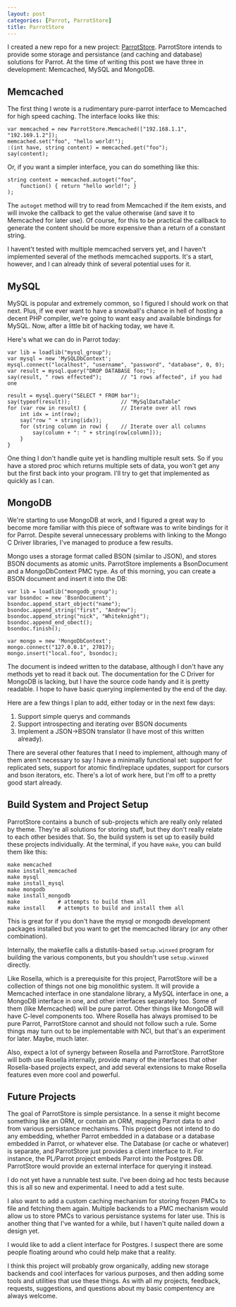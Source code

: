```yaml
---
layout: post
categories: [Parrot, ParrotStore]
title: ParrotStore
---
```


I created a new repo for a new project: [ParrotStore](http://github.com/Whiteknight/ParrotStore).
ParrotStore intends to provide some storage and persistance (and caching and
database) solutions for Parrot. At the time of writing this post we have three
in development: Memcached, MySQL and MongoDB.

## Memcached

The first thing I wrote is a rudimentary pure-parrot interface to Memcached for
high speed caching. The interface looks like this:

    var memcached = new ParrotStore.Memcached(["192.168.1.1", "192.169.1.2"]);
    memcached.set("foo", "hello world!");
    :(int have, string content) = memcached.get("foo");
    say(content);

Or, if you want a simpler interface, you can do something like this:

    string content = memcached.autoget("foo",
        function() { return "hello world!"; }
    );

The `autoget` method will try to read from Memcached if the item exists, and
will invoke the callback to get the value otherwise (and save it to Memcached
for later use). Of course, for this to be practical the callback to generate
the content should be more expensive than a return of a constant string.

I havent't tested with multiple memcached servers yet, and I haven't implemented
several of the methods memcached supports. It's a start, however, and I can
already think of several potential uses for it.

## MySQL

MySQL is popular and extremely common, so I figured I should work on that next.
Plus, if we ever want to have a snowball's chance in hell of hosting a decent
PHP compiler, we're going to want easy and available bindings for MySQL. Now,
after a little bit of hacking today, we have it.

Here's what we can do in Parrot today:

    var lib = loadlib("mysql_group");
    var mysql = new 'MySQLDbContext';
    mysql.connect("localhost", "username", "password", "database", 0, 0);
    var result = mysql.query("DROP DATABASE foo;");
    say(result, " rows effected");      // "1 rows affected", if you had one

    result = mysql.query("SELECT * FROM bar");
    say(typeof(result));                // "MySqlDataTable"
    for (var row in result) {           // Iterate over all rows
        int idx = int(row);
        say("row " + string(idx));
        for (string column in row) {    // Iterate over all columns
            say(column + ": " + string(row[column]));
        }
    }

One thing I don't handle quite yet is handling multiple result sets. So if you
have a stored proc which returns multiple sets of data, you won't get any but
the first back into your program. I'll try to get that implemented as quickly
as I can.

## MongoDB

We're starting to use MongoDB at work, and I figured a great way to become more
familiar with this piece of software was to write bindings for it for Parrot.
Despite several unnecessary problems with linking to the Mongo C Driver
libraries, I've managed to produce a few results.

Mongo uses a storage format called BSON (similar to JSON), and stores BSON
documents as atomic units. ParrotStore implements a BsonDocument and a
MongoDbContext PMC type. As of this morning, you can create a BSON document and
insert it into the DB:

    var lib = loadlib("mongodb_group");
    var bsondoc = new 'BsonDocument';
    bsondoc.append_start_object("name");
    bsondoc.append_string("first", "Andrew");
    bsondoc.append_string("nick", "Whiteknight");
    bsondoc.append_end_obect();
    bsondoc.finish();

    var mongo = new 'MongoDbContext';
    mongo.connect("127.0.0.1", 27017);
    mongo.insert("local.foo", bsondoc);

The document is indeed written to the database, although I don't have any
methods yet to read it back out. The documentation for the C Driver for MongoDB
is lacking, but I have the source code handy and it is pretty readable. I hope
to have basic querying implemented by the end of the day.

Here are a few things I plan to add, either today or in the next few days:

1. Support simple querys and commands
2. Support introspecting and iterating over BSON documents
3. Implement a JSON->BSON translator (I have most of this written already).

There are several other features that I need to implement, although many of them
aren't necessary to say I have a minimally functional set: support for
replicated sets, support for atomic find/replace updates, support for cursors
and bson iterators, etc. There's a lot of work here, but I'm off to a pretty
good start already.

## Build System and Project Setup

ParrotStore contains a bunch of sub-projects which are really only related by
theme. They're all solutions for storing stuff, but they don't really relate to
each other besides that. So, the build system is set up to easily build these
projects individually. At the terminal, if you have `make`, you can build them
like this:

    make memcached
    make install_memcached
    make mysql
    make install_mysql
    make mongodb
    make install_mongodb
    make            # attempts to build them all
    make install    # attempts to build and install them all

This is great for if you don't have the mysql or mongodb development packages
installed but you want to get the memcached library (or any other combination).

Internally, the makefile calls a distutils-based `setup.winxed` program for
building the various components, but you shouldn't use `setup.winxed` directly.

Like Rosella, which is a prerequisite for this project, ParrotStore will be a
collection of things not one big monolithic system. It will provide a
Memcached interface in one standalone library, a MySQL interface in one, a
MongoDB interface in one, and other interfaces separately too. Some of them
(like Memcached) will be pure parrot. Other things like MongoDB will have
C-level components too. Where Rosella has always promised to be pure Parrot,
ParrotStore cannot and should not follow such a rule. Some things may turn out
to be implementable with NCI, but that's an experiment for later. Maybe, much
later.

Also, expect a lot of synergy between Rosella and ParrotStore. ParrotStore will
both use Rosella internally, provide many of the interfaces that other
Rosella-based projects expect, and add several extensions to make Rosella
features even more cool and powerful.

## Future Projects

The goal of ParrotStore is simple persistance. In a sense it might become
something like an ORM, or contain an ORM, mapping Parrot data to and from
various persistance mechanisms. This project does not intend to do any
embedding, whether Parrot embedded in a database or a database embedded in
Parrot, or whatever else. The Database (or cache or whatever) is separate, and
ParrotStore just provides a client interface to it. For instance, the PL/Parrot
project embeds Parrot into the Postgres DB. ParrotStore would provide an
external interface for querying it instead.

I do not yet have a runnable test suite. I've been doing ad hoc tests because
this is all so new and experimental. I need to add a test suite.

I also want to add a custom caching mechanism for storing frozen PMCs to file
and fetching them again. Multiple backends to a PMC mechanism would allow us
to store PMCs to various persistance systems for later use. This is another
thing that I've wanted for a while, but I haven't quite nailed down a design
yet.

I would like to add a client interface for Postgres. I suspect there are some
people floating around who could help make that a reality.

I think this project will probably grow organically, adding new storage backends
and cool interfaces for various purposes, and then adding some tools and
utilities that use these things. As with all my projects, feedback, requests,
suggestions, and questions about my basic compentency are always welcome.

